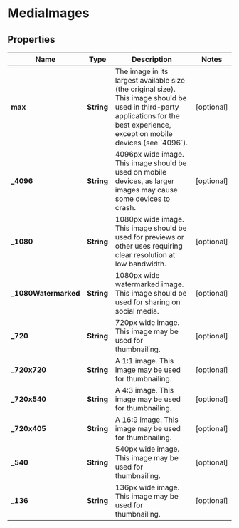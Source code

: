 
# MediaImages

## Properties
Name | Type | Description | Notes
------------ | ------------- | ------------- | -------------
**max** | **String** | The image in its largest available size (the original size). This image should be used in third-party applications for the best experience, except on mobile devices (see &#x60;4096&#x60;). |  [optional]
**_4096** | **String** | 4096px wide image. This image should be used on mobile devices, as larger images may cause some devices to crash. |  [optional]
**_1080** | **String** | 1080px wide image. This image should be used for previews or other uses requiring clear resolution at low bandwidth. |  [optional]
**_1080Watermarked** | **String** | 1080px wide watermarked image. This image should be used for sharing on social media. |  [optional]
**_720** | **String** | 720px wide image. This image may be used for thumbnailing. |  [optional]
**_720x720** | **String** | A 1:1 image. This image may be used for thumbnailing. |  [optional]
**_720x540** | **String** | A 4:3 image. This image may be used for thumbnailing. |  [optional]
**_720x405** | **String** | A 16:9 image. This image may be used for thumbnailing. |  [optional]
**_540** | **String** | 540px wide image. This image may be used for thumbnailing. |  [optional]
**_136** | **String** | 136px wide image. This image may be used for thumbnailing. |  [optional]




